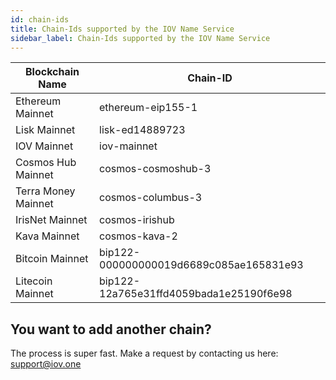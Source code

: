 ```yaml
---
id: chain-ids
title: Chain-Ids supported by the IOV Name Service
sidebar_label: Chain-Ids supported by the IOV Name Service
---
```




|   Blockchain Name    |  Chain-ID                                  |
| -------------        | -------------                              |
| Ethereum Mainnet     | ethereum-eip155-1                          |
| Lisk Mainnet         | lisk-ed14889723                            |
| IOV Mainnet          | iov-mainnet                                |
| Cosmos Hub Mainnet   | cosmos-cosmoshub-3                         |
| Terra Money Mainnet  | cosmos-columbus-3                          |
| IrisNet Mainnet      | cosmos-irishub                             |
| Kava Mainnet         | cosmos-kava-2                              |
| Bitcoin Mainnet      | bip122-000000000019d6689c085ae165831e93    |
| Litecoin Mainnet     | bip122-12a765e31ffd4059bada1e25190f6e98    |

## You want to add another chain?

The process is super fast. Make a request by contacting us here: support@iov.one
